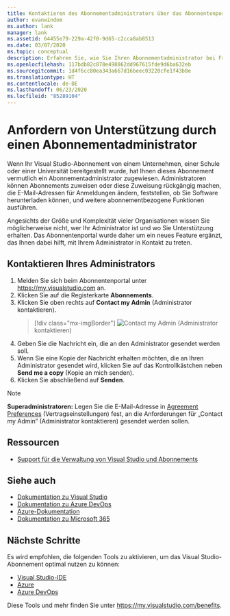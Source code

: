 ```yaml
---
title: Kontaktieren des Abonnementadministrators über das Abonnentenportal
author: evanwindom
ms.author: lank
manager: lank
ms.assetid: 64455e79-229a-42f0-9d65-c2cca8ab8513
ms.date: 03/07/2020
ms.topic: conceptual
description: Erfahren Sie, wie Sie Ihren Abonnementadministrator bei Fragen oder Problemen kontaktieren können.
ms.openlocfilehash: 117bdb82c878e498862dd967615fde9d6ba632eb
ms.sourcegitcommit: 1d4f6cc80ea343a667d16beec03220cfe1f43b8e
ms.translationtype: HT
ms.contentlocale: de-DE
ms.lasthandoff: 06/23/2020
ms.locfileid: "85289104"
---
```

# <a name="get-assistance-from-your-subscriptions-administrator"></a>Anfordern von Unterstützung durch einen Abonnementadministrator
Wenn Ihr Visual Studio-Abonnement von einem Unternehmen, einer Schule oder einer Universität bereitgestellt wurde, hat Ihnen dieses Abonnement vermutlich ein Abonnementadministrator zugewiesen.  Administratoren können Abonnements zuweisen oder diese Zuweisung rückgängig machen, die E-Mail-Adressen für Anmeldungen ändern, feststellen, ob Sie Software herunterladen können, und weitere abonnementbezogene Funktionen ausführen.

Angesichts der Größe und Komplexität vieler Organisationen wissen Sie möglicherweise nicht, wer Ihr Administrator ist und wo Sie Unterstützung erhalten.  Das Abonnentenportal wurde daher um ein neues Feature ergänzt, das Ihnen dabei hilft, mit Ihrem Administrator in Kontakt zu treten.   

## <a name="how-to-contact-your-admin"></a>Kontaktieren Ihres Administrators
1. Melden Sie sich beim Abonnentenportal unter <https://my.visualstudio.com> an.
2. Klicken Sie auf die Registerkarte **Abonnements**. 
3. Klicken Sie oben rechts auf **Contact my Admin** (Administrator kontaktieren). 
   > [!div class="mx-imgBorder"]
   > ![Contact my Admin](_img/contact-my-admin/contact-my-admin-button.png) (Administrator kontaktieren)
4. Geben Sie die Nachricht ein, die an den Administrator gesendet werden soll.
5. Wenn Sie eine Kopie der Nachricht erhalten möchten, die an Ihren Administrator gesendet wird, klicken Sie auf das Kontrollkästchen neben **Send me a copy** (Kopie an mich senden). 
6. Klicken Sie abschließend auf **Senden**.

> [!NOTE]
> **Superadministratoren:**  Legen Sie die E-Mail-Adresse in [Agreement Preferences](admin-prefs.md#contact-email-address) (Vertragseinstellungen) fest, an die Anforderungen für „Contact my Admin“ (Administrator kontaktieren) gesendet werden sollen.

## <a name="resources"></a>Ressourcen
- [Support für die Verwaltung von Visual Studio und Abonnements](https://visualstudio.microsoft.com/support/support-overview-vs)

## <a name="see-also"></a>Siehe auch
- [Dokumentation zu Visual Studio](https://docs.microsoft.com/visualstudio/)
- [Dokumentation zu Azure DevOps](https://docs.microsoft.com/azure/devops/)
- [Azure-Dokumentation](https://docs.microsoft.com/azure/)
- [Dokumentation zu Microsoft 365](https://docs.microsoft.com/microsoft-365/)

## <a name="next-steps"></a>Nächste Schritte
Es wird empfohlen, die folgenden Tools zu aktivieren, um das Visual Studio-Abonnement optimal nutzen zu können:
- [Visual Studio-IDE](vs-ide-benefit.md)
- [Azure](vs-azure.md)
- [Azure DevOps](vs-azure-devops.md)

Diese Tools und mehr finden Sie unter https://my.visualstudio.com/benefits.


